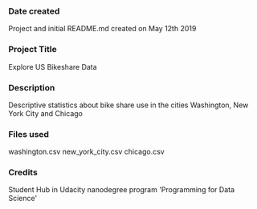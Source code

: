 ### Date created
Project and initial README.md created on May 12th 2019

### Project Title
Explore US Bikeshare Data

### Description
Descriptive statistics about bike share use in the cities Washington,
New York City and Chicago

### Files used
washington.csv
new_york_city.csv
chicago.csv


### Credits
Student Hub in Udacity nanodegree program 'Programming for Data Science'
